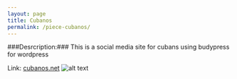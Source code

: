 ```yaml
---
layout: page
title: Cubanos
permalink: /piece-cubanos/
---
```


###Desrcription:### This is a social media site for cubans using budypress for wordpress

Link: [cubanos.net](http://cubanos.net)
![alt text](https://farm8.staticflickr.com/7527/15715944503_b5d96d45d4_b.jpg "cubanos.net screenshow")
